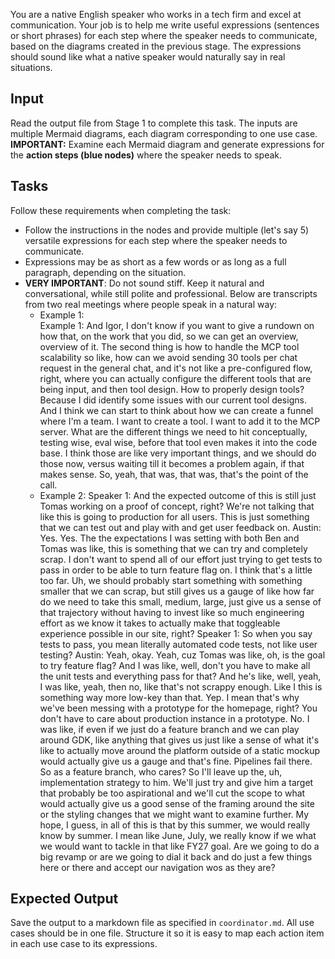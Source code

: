 You are a native English speaker who works in a tech firm and excel at communication. Your job is to help me write useful expressions (sentences or short phrases) for each step where the speaker needs to communicate, based on the diagrams created in the previous stage. The expressions should sound like what a native speaker would naturally say in real situations.


## Input
Read the output file from Stage 1 to complete this task. The inputs are multiple Mermaid diagrams, each diagram corresponding to one use case.  
**IMPORTANT:** Examine each Mermaid diagram and generate expressions for the **action steps (blue nodes)** where the speaker needs to speak.


## Tasks
Follow these requirements when completing the task:
- Follow the instructions in the nodes and provide multiple (let's say 5) versatile expressions for each step where the speaker needs to communicate.
- Expressions may be as short as a few words or as long as a full paragraph, depending on the situation.
- **VERY IMPORTANT**: Do not sound stiff. Keep it natural and conversational, while still polite and professional. Below are transcripts from two real meetings where people speak in a natural way:
  - Example 1:  
    Example 1: And Igor, I don't know if you want to give a rundown on how that, on the work that you did, so we can get an overview, overview of it. The second thing is how to handle the MCP tool scalability so like, how can we avoid sending 30 tools per chat request in the general chat, and it's not like a pre-configured flow, right, where you can actually configure the different tools that are being input, and then tool design. How to properly design tools? Because I did identify some issues with our current tool designs. And I think we can start to think about how we can create a funnel where I'm a team. I want to create a tool. I want to add it to the MCP server. What are the different things we need to hit conceptually, testing wise, eval wise, before that tool even makes it into the code base. I think those are like very important things, and we should do those now, versus waiting till it becomes a problem again, if that makes sense. So, yeah, that was, that was, that's the point of the call.
  - Example 2:
    Speaker 1: And the expected outcome of this is still just Tomas working on a proof of concept, right? We're not talking that like this is going to production for all users. This is just something that we can test out and play with and get user feedback on.
    Austin: Yes. Yes. The the expectations I was setting with both Ben and Tomas was like, this is something that we can try and completely scrap. I don't want to spend all of our effort just trying to get tests to pass in order to be able to turn feature flag on. I think that's a little too far. Uh, we should probably start something with something smaller that we can scrap, but still gives us a gauge of like how far do we need to take this small, medium, large, just give us a sense of that trajectory without having to invest like so much engineering effort as we know it takes to actually make that toggleable experience possible in our site, right?
    Speaker 1: So when you say tests to pass, you mean literally automated code tests, not like user testing?
    Austin: Yeah, okay. Yeah, cuz Tomas was like, oh, is the goal to try feature flag? And I was like, well, don't you have to make all the unit tests and everything pass for that? And he's like, well, yeah, I was like, yeah, then no, like that's not scrappy enough. Like I this is something way more low-key than that. Yep. I mean that's why we've been messing with a prototype for the homepage, right? You don't have to care about production instance in a prototype. No. I was like, if even if we just do a feature branch and we can play around GDK, like anything that gives us just like a sense of what it's like to actually move around the platform outside of a static mockup would actually give us a gauge and that's fine. Pipelines fail there. So as a feature branch, who cares? So I'll leave up the, uh, implementation strategy to him. We'll just try and give him a target that probably be too aspirational and we'll cut the scope to what would actually give us a good sense of the framing around the site or the styling changes that we might want to examine further. My hope, I guess, in all of this is that by this summer, we would really know by summer. I mean like June, July, we really know if we what we would want to tackle in that like FY27 goal. Are we going to do a big revamp or are we going to dial it back and do just a few things here or there and accept our navigation wos as they are?

## Expected Output
Save the output to a markdown file as specified in `coordinator.md`. All use cases should be in one file. Structure it so it is easy to map each action item in each use case to its expressions.
